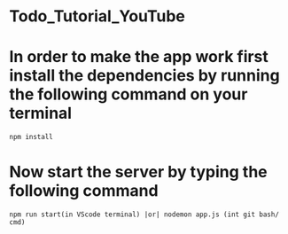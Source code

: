 # Todo_Tutorial_YouTube

# In order to make the app work first install the dependencies by running the following command on your terminal

```
npm install
```

# Now start the server by typing the following command

```
npm run start(in VScode terminal) |or| nodemon app.js (int git bash/ cmd)
```
